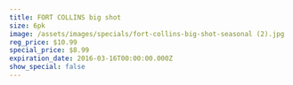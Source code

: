 ```yaml
---
title: FORT COLLINS big shot
size: 6pk
image: /assets/images/specials/fort-collins-big-shot-seasonal (2).jpg
reg_price: $10.99
special_price: $8.99
expiration_date: 2016-03-16T00:00:00.000Z
show_special: false
---
```



